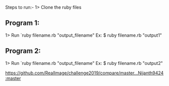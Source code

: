 Steps to run:-
1> Clone the ruby files

Program 1:
----------
1> Run `ruby filename.rb "output_filename"
   Ex: 
     $ ruby filename.rb "output1"

Program 2:
----------
 
1>  Run `ruby filename.rb "output_filename"
    Ex: 
      $ ruby filename.rb "output2"

https://github.com/RealImage/challenge2019/compare/master...Nijanth9424:master
